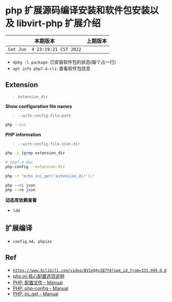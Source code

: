 # php 扩展源码编译安装和软件包安装以及 libvirt-php 扩展介绍

|本期版本|上期版本 
|:---:|:---:
`Sat Jun  4 23:19:21 CST 2022` | 

* `dpkg -l package`: 已安装软件包的状态(每个占一行)
* `apt info php7.4-cli`: 查看软件包信息

## Extension

> `extension_dir`


**Show configuration file names**

> `--with-config-file-path`

```bash
php --ini
```
**PHP information**

> `--with-config-file-scan-dir`

```bash
php -i |grep extension_dir
```


```bash
# php7.4-dev
php-config --extension-dir
```

```bash
php -r "echo ini_get('extension_dir');"
```

```
php --ri json
php --re json
```

**动态库依赖查看**

* `ldd`

## 扩展编译

* `config.m4`、`phpize`


## Ref

* [`https://www.bilibili.com/video/BV1eQ4y1B7Y4?spm_id_from=333.999.0.0`](https://www.bilibili.com/video/BV1eQ4y1B7Y4?spm_id_from=333.999.0.0)
* [php.ini 核心配置选项说明](https://www.php.net/manual/zh/ini.core.php#ini.core)
* [PHP: 配置文件 - Manual](https://www.php.net/manual/zh/configuration.file.php#configuration.file)
* [PHP: php-config - Manual](https://www.php.net/manual/zh/install.pecl.php-config.php)
* [PHP: ini_get - Manual](https://www.php.net/manual/zh/function.ini-get)